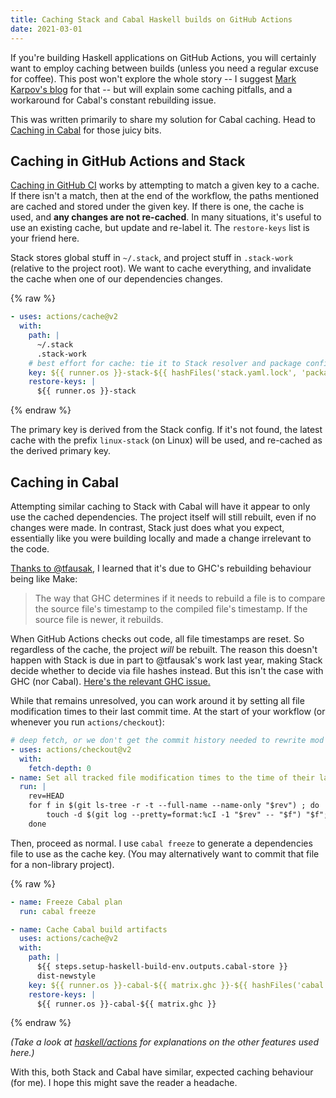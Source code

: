 ```yaml
---
title: Caching Stack and Cabal Haskell builds on GitHub Actions
date: 2021-03-01
---
```


[mark-karpov-github-actions]: https://markkarpov.com/post/github-actions-for-haskell-ci.html
[github-ci-cache-docs]: https://docs.github.com/en/actions/guides/caching-dependencies-to-speed-up-workflows#using-the-cache-action
[haskell-actions-41]: https://github.com/haskell/actions/issues/41
[ghc-issue-timestamp]: https://gitlab.haskell.org/ghc/ghc/-/issues/16495
[haskell/actions]: https://github.com/haskell/actions/tree/main/setup

If you're building Haskell applications on GitHub Actions, you will certainly
want to employ caching between builds (unless you need a regular excuse for
coffee). This post won't explore the whole story -- I suggest [Mark Karpov's
blog][mark-karpov-github-actions] for that -- but will explain some caching
pitfalls, and a workaround for Cabal's constant rebuilding issue.

This was written primarily to share my solution for Cabal caching. Head to
[Caching in Cabal](#caching-in-cabal) for those juicy bits.

## Caching in GitHub Actions and Stack
[Caching in GitHub CI][github-ci-cache-docs] works by attempting to match a
given key to a cache. If there isn't a match, then at the end of the workflow,
the paths mentioned are cached and stored under the given key. If there is one,
the cache is used, and **any changes are not re-cached**. In many situations,
it's useful to use an existing cache, but update and re-label it. The
`restore-keys` list is your friend here.

Stack stores global stuff in `~/.stack`, and project stuff in `.stack-work`
(relative to the project root). We want to cache everything, and invalidate the
cache when one of our dependencies changes.

{% raw %}
```yaml
- uses: actions/cache@v2
  with:
    path: |
      ~/.stack
      .stack-work
    # best effort for cache: tie it to Stack resolver and package config
    key: ${{ runner.os }}-stack-${{ hashFiles('stack.yaml.lock', 'package.yaml') }}
    restore-keys: |
      ${{ runner.os }}-stack
```
{% endraw %}

The primary key is derived from the Stack config. If it's not found, the latest
cache with the prefix `linux-stack` (on Linux) will be used, and re-cached as
the derived primary key.

## Caching in Cabal
Attempting similar caching to Stack with Cabal will have it appear to only use
the cached dependencies. The project itself will still rebuilt, even if no
changes were made. In contrast, Stack just does what you expect, essentially
like you were building locally and made a change irrelevant to the code.

[Thanks to @tfausak][haskell-actions-41], I learned that it's due to GHC's
rebuilding behaviour being like Make:

  > The way that GHC determines if it needs to rebuild a file is to compare the
  > source file's timestamp to the compiled file's timestamp. If the source file
  > is newer, it rebuilds.

When GitHub Actions checks out code, all file timestamps are reset. So
regardless of the cache, the project *will* be rebuilt. The reason this doesn't
happen with Stack is due in part to @tfausak's work last year, making Stack
decide whether to decide via file hashes instead. But this isn't the case with
GHC (nor Cabal). [Here's the relevant GHC issue.][ghc-issue-timestamp]

While that remains unresolved, you can work around it by setting all file
modification times to their last commit time. At the start of your workflow (or
whenever you run `actions/checkout`):

```yaml
# deep fetch, or we don't get the commit history needed to rewrite mod times
- uses: actions/checkout@v2
  with:
    fetch-depth: 0
- name: Set all tracked file modification times to the time of their last commit
  run: |
    rev=HEAD
    for f in $(git ls-tree -r -t --full-name --name-only "$rev") ; do
        touch -d $(git log --pretty=format:%cI -1 "$rev" -- "$f") "$f";
    done
```

Then, proceed as normal. I use `cabal freeze` to generate a dependencies file to
use as the cache key. (You may alternatively want to commit that file for a
non-library project).

{% raw %}
```yaml
- name: Freeze Cabal plan
  run: cabal freeze

- name: Cache Cabal build artifacts
  uses: actions/cache@v2
  with:
    path: |
      ${{ steps.setup-haskell-build-env.outputs.cabal-store }}
      dist-newstyle
    key: ${{ runner.os }}-cabal-${{ matrix.ghc }}-${{ hashFiles('cabal.project.freeze') }}
    restore-keys: |
      ${{ runner.os }}-cabal-${{ matrix.ghc }}
```
{% endraw %}

*(Take a look at [haskell/actions][haskell/actions] for explanations on the
other features used here.)*

With this, both Stack and Cabal have similar, expected caching behaviour (for
me). I hope this might save the reader a headache.
